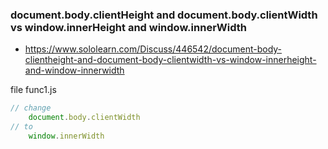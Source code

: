 ### document.body.clientHeight and document.body.clientWidth vs window.innerHeight and window.innerWidth
- https://www.sololearn.com/Discuss/446542/document-body-clientheight-and-document-body-clientwidth-vs-window-innerheight-and-window-innerwidth

file func1.js
```js
// change 
    document.body.clientWidth 
// to 
    window.innerWidth
```